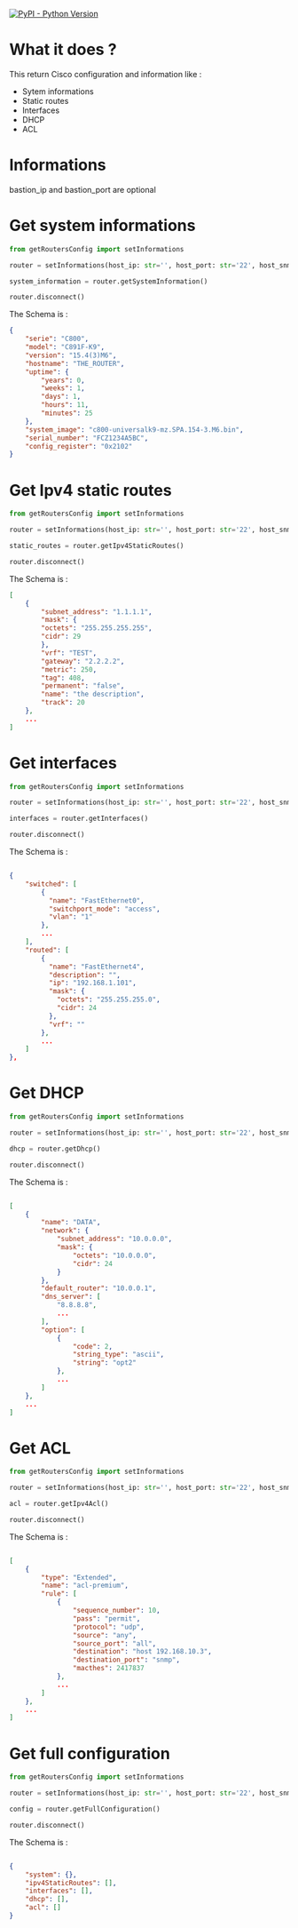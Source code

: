 [![PyPI - Python Version](https://img.shields.io/pypi/pyversions/netmiko.svg)](https://img.shields.io/pypi/pyversions/netmiko)

# What it does ?
This return Cisco configuration and information like :
 - Sytem informations
 - Static routes
 - Interfaces
 - DHCP
 - ACL

# Informations
bastion_ip and bastion_port are optional

# Get system informations
```python
from getRoutersConfig import setInformations

router = setInformations(host_ip: str='', host_port: str='22', host_snmp_community: str='public', user: str='', password: str='', bastion_ip: str='', bastion_port: str='')

system_information = router.getSystemInformation()

router.disconnect()
```

The Schema is :
```json
{
    "serie": "C800",
    "model": "C891F-K9",
    "version": "15.4(3)M6",
    "hostname": "THE_ROUTER",
    "uptime": {
        "years": 0,
        "weeks": 1,
        "days": 1,
        "hours": 11,
        "minutes": 25
    },
    "system_image": "c800-universalk9-mz.SPA.154-3.M6.bin",
    "serial_number": "FCZ1234A5BC",
    "config_register": "0x2102"
}
```

# Get Ipv4 static routes
```python
from getRoutersConfig import setInformations

router = setInformations(host_ip: str='', host_port: str='22', host_snmp_community: str='public', user: str='', password: str='', bastion_ip: str='', bastion_port: str='')

static_routes = router.getIpv4StaticRoutes()

router.disconnect()
```

The Schema is :
```json
[
    {
        "subnet_address": "1.1.1.1",
        "mask": {
        "octets": "255.255.255.255",
        "cidr": 29
        },
        "vrf": "TEST",
        "gateway": "2.2.2.2",
        "metric": 250,
        "tag": 408,
        "permanent": "false",
        "name": "the description",
        "track": 20
    },
    ...
]
```

# Get interfaces
```python
from getRoutersConfig import setInformations

router = setInformations(host_ip: str='', host_port: str='22', host_snmp_community: str='public', user: str='', password: str='', bastion_ip: str='', bastion_port: str='')

interfaces = router.getInterfaces()

router.disconnect()
```

The Schema is :
```json

{
    "switched": [
        {
          "name": "FastEthernet0",
          "switchport_mode": "access",
          "vlan": "1"
        },
        ...
    ],
    "routed": [
        {
          "name": "FastEthernet4",
          "description": "",
          "ip": "192.168.1.101",
          "mask": {
            "octets": "255.255.255.0",
            "cidr": 24
          },
          "vrf": ""
        },
        ...
    ]
},
```

# Get DHCP
```python
from getRoutersConfig import setInformations

router = setInformations(host_ip: str='', host_port: str='22', host_snmp_community: str='public', user: str='', password: str='', bastion_ip: str='', bastion_port: str='')

dhcp = router.getDhcp()

router.disconnect()
```

The Schema is :
```json

[
    {
        "name": "DATA",
        "network": {
            "subnet_address": "10.0.0.0",
            "mask": {
                "octets": "10.0.0.0",
                "cidr": 24
            }
        },
        "default_router": "10.0.0.1",
        "dns_server": [
            "8.8.8.8",
            ...
        ],
        "option": [
            {
                "code": 2,
                "string_type": "ascii",
                "string": "opt2"
            },
            ...
        ]
    },
    ...
]
```

# Get ACL
```python
from getRoutersConfig import setInformations

router = setInformations(host_ip: str='', host_port: str='22', host_snmp_community: str='public', user: str='', password: str='', bastion_ip: str='', bastion_port: str='')

acl = router.getIpv4Acl()

router.disconnect()
```

The Schema is :
```json

[
    {
        "type": "Extended",
        "name": "acl-premium",
        "rule": [
            {
                "sequence_number": 10,
                "pass": "permit",
                "protocol": "udp",
                "source": "any",
                "source_port": "all",
                "destination": "host 192.168.10.3",
                "destination_port": "snmp",
                "macthes": 2417837
            },
            ...
        ]
    },
    ...
]
```

# Get full configuration
```python
from getRoutersConfig import setInformations

router = setInformations(host_ip: str='', host_port: str='22', host_snmp_community: str='public', user: str='', password: str='', bastion_ip: str='', bastion_port: str='')

config = router.getFullConfiguration()

router.disconnect()
```

The Schema is :
```json

{
    "system": {},
    "ipv4StaticRoutes": [],
    "interfaces": [],
    "dhcp": [],
    "acl": []
}
```
